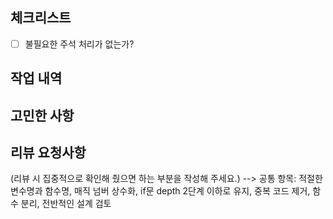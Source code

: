 ## 체크리스트

-[ ] 불필요한 주석 처리가 없는가?

## 작업 내역

## 고민한 사항

## 리뷰 요청사항

(리뷰 시 집중적으로 확인해 줬으면 하는 부분을 작성해 주세요.)
--> 공통 항목: 적절한 변수명과 함수명, 매직 넘버 상수화, if문 depth 2단계 이하로 유지,
중복 코드 제거, 함수 분리, 전반적인 설계 검토
